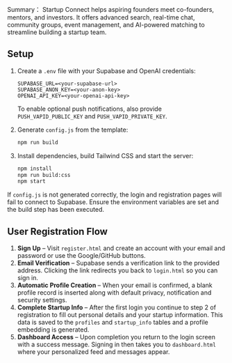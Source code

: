 Summary：
Startup Connect helps aspiring founders meet co-founders, mentors, and investors.
It offers advanced search, real-time chat, community groups, event management, and
AI-powered matching to streamline building a startup team.

## Setup

1. Create a `.env` file with your Supabase and OpenAI credentials:

   ```env
   SUPABASE_URL=<your-supabase-url>
   SUPABASE_ANON_KEY=<your-anon-key>
   OPENAI_API_KEY=<your-openai-api-key>
   ```

   To enable optional push notifications, also provide `PUSH_VAPID_PUBLIC_KEY`
   and `PUSH_VAPID_PRIVATE_KEY`.

2. Generate `config.js` from the template:

   ```bash
   npm run build
   ```

3. Install dependencies, build Tailwind CSS and start the server:

   ```bash
   npm install
   npm run build:css
   npm start
   ```

If `config.js` is not generated correctly, the login and registration pages will
fail to connect to Supabase. Ensure the environment variables are set and the
build step has been executed.

## User Registration Flow

1. **Sign Up** – Visit `register.html` and create an account with your email
   and password or use the Google/GitHub buttons.
2. **Email Verification** – Supabase sends a verification link to the provided
   address. Clicking the link redirects you back to `login.html` so you can sign
   in.
3. **Automatic Profile Creation** – When your email is confirmed, a blank
   profile record is inserted along with default privacy, notification and
   security settings.
4. **Complete Startup Info** – After the first login you continue to step 2 of
   registration to fill out personal details and your startup information. This
   data is saved to the `profiles` and `startup_info` tables and a profile
   embedding is generated.
5. **Dashboard Access** – Upon completion you return to the login screen with a
   success message. Signing in then takes you to `dashboard.html` where your
   personalized feed and messages appear.
